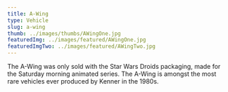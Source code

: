 ```yaml
---
title: A-Wing
type: Vehicle
slug: a-wing
thumb: ../images/thumbs/AWingOne.jpg
featuredImg: ../images/featured/AWingOne.jpg
featuredImgTwo: ../images/featured/AWingTwo.jpg
---
```


The A-Wing was only sold with the Star Wars Droids packaging, made for the Saturday morning animated series. The A-Wing is amongst the most rare vehicles ever produced by Kenner in the 1980s.
